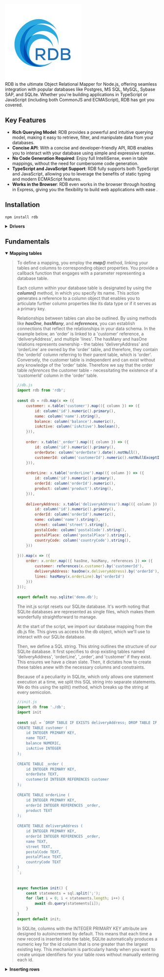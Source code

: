 ![RDB](./docs/logo-sm.jpg)  
RDB is the ultimate Object Relational Mapper for Node.js, offering seamless integration with popular databases like Postgres, MS SQL, MySQL, Sybase SAP, and SQLite. Whether you're building applications in TypeScript or JavaScript  (including both CommonJS and ECMAScript), RDB has got you covered.

## Key Features

- **Rich Querying Model**: RDB provides a powerful and intuitive querying model, making it easy to retrieve, filter, and manipulate data from your databases.
- **Concise API**: With a concise and developer-friendly API, RDB enables you to interact with your database using simple and expressive syntax.
- **No Code Generation Required**: Enjoy full IntelliSense, even in table mappings, without the need for cumbersome code generation.
- **TypeScript and JavaScript Support**: RDB fully supports both TypeScript and JavaScript, allowing you to leverage the benefits of static typing and modern ECMAScript features.
- **Works in the Browser**: RDB even works in the browser through hosting in Express, giving you the flexibility to build web applications with ease     .

## Installation
`npm install rdb`  
<details><summary><strong>Drivers</strong></summary><blockquote style="background: transparent">  

To ensure RDB works properly with your database, you'll also need to install the appropriate driver:
- **SQLite**: `npm install sqlite3`
- **MySQL**: `npm install mysql2`
- **MS SQL**: `npm install tedious`
- **PostgreSQL (pg)**: `npm install pg`
- **SAP**: `npm install msnodesqlv8`
</details>  



## Fundamentals 
<details open><summary><strong>Mapping tables</strong></summary><blockquote style="background: transparent">
To define a mapping, you employ the <strong><i>map()</i></strong> method, linking your tables and columns to corresponding object properties. You provide a callback function that engages with a parameter representing a database table.

Each column within your database table is designated by using the <strong><i>column()</i></strong> method, in which you specify its name. This action generates a reference to a column object that enables you to articulate further column properties like its data type or if it serves as a primary key.

Relationships between tables can also be outlined. By using methods like <strong><i>hasOne</i></strong>, <strong><i>hasMany</i></strong>, and <strong><i>references</i></strong>, you can establish connections that reflect the relationships in your data schema. In the example below, an 'order' is linked to a 'customer' reference, a 'deliveryAddress', and multiple 'lines'. The hasMany and hasOne relations represents ownership - the tables 'deliveryAddress' and 'orderLine' are owned by the 'order' table, and therefore, they contain the 'orderId' column referring to their parent table, which is 'order'. Conversely, the customer table is independent and can exist without any knowledge of the 'order' table. Therefore we say that the order table <i>references</i> the customer table - necessitating the existence of a 'customerId' column in the 'order' table.

```javascript
//db.js
import rdb from 'rdb';

const db = rdb.map(x => ({
	customer: x.table('customer').map(({ column }) => ({
		id: column('id').numeric().primary(),
		name: column('name').string(),
		balance: column('balance').numeric(),
		isActive: column('isActive').boolean(),
	})),

	order: x.table('_order').map(({ column }) => ({
		id: column('id').numeric().primary(),
		orderDate: column('orderDate').date().notNull(),
		customerId: column('customerId').numeric().notNullExceptInsert(),
	})),

	orderLine: x.table('orderLine').map(({ column }) => ({
		id: column('id').numeric().primary(),
		orderId: column('orderId').numeric(),
		product: column('product').string(),
	})),

	deliveryAddress: x.table('deliveryAddress').map(({ column }) => ({
		id: column('id').numeric().primary(),
		orderId: column('orderId').numeric(),
		name: column('name').string(),
		street: column('street').string(),
		postalCode: column('postalCode').string(),
		postalPlace: column('postalPlace').string(),
		countryCode: column('countryCode').string(),
	}))

})).map(x => ({
	order: x.order.map(({ hasOne, hasMany, references }) => ({
		customer: references(x.customer).by('customerId'),
		deliveryAddress: hasOne(x.deliveryAddress).by('orderId'),
		lines: hasMany(x.orderLine).by('orderId')
	}))
}));

export default map.sqlite('demo.db');
```
The init.js script resets our SQLite database. It's worth noting that SQLite databases are represented as single files, which makes them wonderfully straightforward to manage.

At the start of the script, we import our database mapping from the db.js file. This gives us access to the db object, which we'll use to interact with our SQLite database.

Then, we define a SQL string. This string outlines the structure of our SQLite database. It first specifies to drop existing tables named 'deliveryAddress', 'orderLine', '_order', and 'customer' if they exist. This ensures we have a clean slate. Then, it dictates how to create these tables anew with the necessary columns and constraints.

Because of a peculiarity in SQLite, which only allows one statement execution at a time, we split this SQL string into separate statements. We do this using the split() method, which breaks up the string at every semicolon.
```javascript
//init.js
import db from './db';
import init

const sql = `DROP TABLE IF EXISTS deliveryAddress; DROP TABLE IF EXISTS orderLine; DROP TABLE IF EXISTS _order; DROP TABLE IF EXISTS customer;
CREATE TABLE customer (
    id INTEGER PRIMARY KEY,
    name TEXT,
    balance NUMERIC,
    isActive INTEGER
);

CREATE TABLE _order (
    id INTEGER PRIMARY KEY,
    orderDate TEXT,
    customerId INTEGER REFERENCES customer
);

CREATE TABLE orderLine (
    id INTEGER PRIMARY KEY,
    orderId INTEGER REFERENCES _order,
    product TEXT
);

CREATE TABLE deliveryAddress (
    id INTEGER PRIMARY KEY,
    orderId INTEGER REFERENCES _order,
    name TEXT, 
    street TEXT,
    postalCode TEXT,
    postalPlace TEXT,
    countryCode TEXT
)
`;


async function init() {
	const statements = sql.split(';');
	for (let i = 0; i < statements.length; i++) {
		await db.query(statements[i]);
	}
}
export default init;
```
In SQLite, columns with the INTEGER PRIMARY KEY attribute are designed to autoincrement by default. This means that each time a new record is inserted into the table, SQLite automatically produces a numeric key for the id column that is one greater than the largest existing key. This mechanism is particularly handy when you want to create unique identifiers for your table rows without manually entering each id.
</details>

<details><summary><strong>Inserting rows</strong></summary><blockquote style="background: transparent">

```javascript
//insert.js
import db from './db';
import init from './init';

insertRows();

async function insertRows() {
	await init();

	const george = await db.customer.insert({
		name: 'George',
		balance: 177,
		isActive: true
	});

	const john = await db.customer.insert({
		name: 'Harry',
		balance: 200,
		isActive: true
	});

	await db.order.insert([
		{
			orderDate: new Date(2022, 0, 11, 9, 24, 47),
			customer: george,
			deliveryAddress: {
				name: 'George',
				street: 'Node street 1',
				postalCode: '7059',
				postalPlace: 'Jakobsli',
				countryCode: 'NO'
			},
			lines: [
				{ product: 'Bicycle' },
				{ product: 'Small guitar' }
			]
		},
		{
			customer: john,
			orderDate: new Date(2021, 0, 11, 12, 22, 45),
			deliveryAddress: {
				name: 'Harry Potter',
				street: '4 Privet Drive, Little Whinging',
				postalCode: 'GU4',
				postalPlace: 'Surrey',
				countryCode: 'UK'
			},
			lines: [
				{ product: 'Magic wand' }
			]
		}
	]);
}
```

</details>